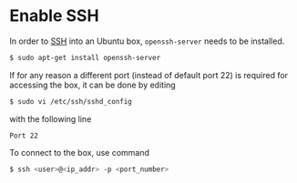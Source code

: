 # Enable SSH

In order to [SSH](http://en.wikipedia.org/wiki/Secure_Shell) into an Ubuntu box, `openssh-server` needs to be installed.

```bash
$ sudo apt-get install openssh-server
```

If for any reason a different port (instead of default port 22) is required for accessing the box, it can be done by editing

```bash
$ sudo vi /etc/ssh/sshd_config
```

with the following line

```text
Port 22
```

To connect to the box, use command

```bash
$ ssh <user>@<ip_addr> -p <port_number>
```
